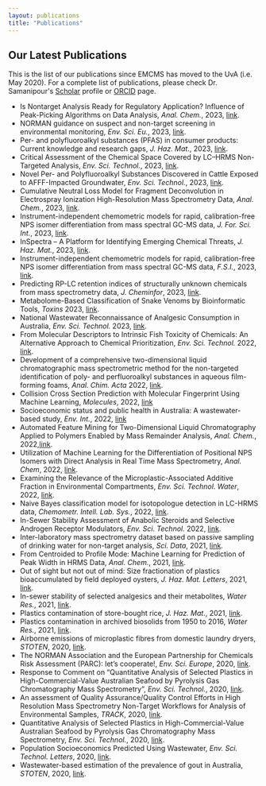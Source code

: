 ```yaml
---
layout: publications
title: "Publications"
---
```


## Our Latest Publications 

This is the list of our publications since EMCMS has moved to the UvA (i.e. May 2020). For a complete list of publications, please check Dr. Samanipour's [Scholar](https://scholar.google.com/citations?user=q91SSooAAAAJ&hl=en) profile or [ORCID](https://orcid.org/0000-0001-8270-6979) page.


* Is Nontarget Analysis Ready for Regulatory Application? Influence of Peak-Picking Algorithms on Data Analysis, *Anal. Chem.*, 2023, [link](https://pubs.acs.org/doi/10.1021/acs.analchem.3c03003).
* NORMAN guidance on suspect and non-target screening in environmental monitoring, *Env. Sci. Eu.*, 2023, [link](https://link.springer.com/article/10.1186/s12302-023-00779-4).
* Per- and polyfluoroalkyl substances (PFAS) in consumer products: Current knowledge and research gaps, *J. Haz. Mat.*, 2023, [link](https://www.sciencedirect.com/science/article/pii/S2666911023000126).
* Critical Assessment of the Chemical Space Covered by LC–HRMS Non-Targeted Analysis, *Env. Sci. Technol.*, 2023, [link](https://pubs.acs.org/doi/10.1021/acs.est.3c03606).
* Novel Per- and Polyfluoroalkyl Substances Discovered in Cattle Exposed to AFFF-Impacted Groundwater, *Env. Sci. Technol.*, 2023, [link](https://pubs.acs.org/doi/10.1021/acs.est.3c03852).
* Cumulative Neutral Loss Model for Fragment Deconvolution in Electrospray Ionization High-Resolution Mass Spectrometry Data, *Anal. Chem.*, 2023, [link](https://pubs.acs.org/doi/10.1021/acs.analchem.3c00896).
* Instrument-independent chemometric models for rapid, calibration-free NPS isomer differentiation from mass spectral GC-MS data, *J. For. Sci. Int.*, 2023, [link](https://www.sciencedirect.com/science/article/pii/S0379073823001007?via%3Dihub). 
* InSpectra – A Platform for Identifying Emerging Chemical Threats, *J. Haz. Mat.*, 2023, [link](https://www.sciencedirect.com/science/article/pii/S0304389423007690).
* Instrument-independent chemometric models for rapid, calibration-free NPS isomer differentiation from mass spectral GC-MS data, *F.S.I.*, 2023, [link](https://www.sciencedirect.com/science/article/pii/S0379073823001007?via%3Dihub).
* Predicting RP-LC retention indices of structurally unknown chemicals from mass spectrometry data, *J. Cheminfor*, 2023, [link](https://jcheminf.biomedcentral.com/articles/10.1186/s13321-023-00699-8).
* Metabolome-Based Classification of Snake Venoms by Bioinformatic Tools, *Toxins* 2023, [link](https://www.mdpi.com/2072-6651/15/2/161). 
* National Wastewater Reconnaissance of Analgesic Consumption in Australia, *Env. Sci. Technol.* 2023, [link](https://pubs.acs.org/doi/10.1021/acs.est.2c06691).
* From Molecular Descriptors to Intrinsic Fish Toxicity of Chemicals: An Alternative Approach to Chemical Prioritization, *Env. Sci. Technol.* 2022, [link](https://pubs.acs.org/doi/10.1021/acs.est.2c07353).
* Development of a comprehensive two-dimensional liquid chromatographic mass spectrometric method for the non-targeted identification of poly- and perfluoroalkyl substances in aqueous film-forming foams, *Anal. Chim. Acta* 2022, [link](https://www.sciencedirect.com/science/article/pii/S000326702201056X?via%3Dihub). 
* Collision Cross Section Prediction with Molecular Fingerprint Using Machine Learning, *Molecules*, 2022, [link](https://www.mdpi.com/1420-3049/27/19/6424)
* Socioeconomic status and public health in Australia: A wastewater-based study, *Env. Int.*, 2022, [link](https://www.sciencedirect.com/science/article/pii/S0160412022003634)
* Automated Feature Mining for Two-Dimensional Liquid Chromatography Applied to Polymers Enabled by Mass Remainder Analysis, *Anal. Chem.*, 2022,[link](https://pubs.acs.org/doi/full/10.1021/acs.analchem.1c05336).
* Utilization of Machine Learning for the Differentiation of Positional NPS Isomers with Direct Analysis in Real Time Mass Spectrometry, *Anal. Chem*, 2022, [link](https://pubs.acs.org/doi/10.1021/acs.analchem.1c04985).
* Examining the Relevance of the Microplastic-Associated Additive Fraction in Environmental Compartments, *Env. Sci. Technol. Water*, 2022, [link](https://pubs.acs.org/doi/10.1021/acsestwater.1c00310).
* Naive Bayes classification model for isotopologue detection in LC-HRMS data, *Chemometr. Intell. Lab. Sys.*, 2022, [link](https://www.sciencedirect.com/science/article/pii/S0169743922000260?via%3Dihub).
* In-Sewer Stability Assessment of Anabolic Steroids and Selective Androgen Receptor Modulators, *Env. Sci. Technol.* 2022, [link](https://pubs.acs.org/doi/10.1021/acs.est.1c03047).
* Inter-laboratory mass spectrometry dataset based on passive sampling of drinking water for non-target analysis, *Sci. Data*, 2021, [link](https://www.nature.com/articles/s41597-021-01002-w).
* From Centroided to Profile Mode: Machine Learning for Prediction of Peak Width in HRMS Data, *Anal. Chem.*, 2021, [link](https://pubs.acs.org/doi/10.1021/acs.analchem.1c03755).
* Out of sight but not out of mind: Size fractionation of plastics bioaccumulated by field deployed oysters, *J. Haz. Mat. Letters*, 2021, [link](https://www.sciencedirect.com/science/article/pii/S2666911021000095?via%3Dihub).
* In-sewer stability of selected analgesics and their metabolites, *Water Res.*, 2021, [link](https://www.sciencedirect.com/science/article/abs/pii/S0043135421008423?via%3Dihub).
* Plastics contamination of store-bought rice, *J. Haz. Mat.*, 2021, [link](https://www.sciencedirect.com/science/article/abs/pii/S0304389421007421).
* Plastics contamination in archived biosolids from 1950 to 2016, *Water Res.*, 2021, [link](https://www.sciencedirect.com/science/article/abs/pii/S0043135421005650?via%3Dihub).
* Airborne emissions of microplastic fibres from domestic laundry dryers, *STOTEN*, 2020, [link](https://www.sciencedirect.com/science/article/abs/pii/S0048969720347045?via%3Dihub).
* The NORMAN Association and the European Partnership for Chemicals Risk Assessment (PARC): let’s cooperate!, *Env. Sci. Europe*, 2020, [link](https://enveurope.springeropen.com/articles/10.1186/s12302-020-00375-w).
* Response to Comment on “Quantitative Analysis of Selected Plastics in High-Commercial-Value Australian Seafood by Pyrolysis Gas Chromatography Mass Spectrometry”, *Env. Sci. Technol.*, 2020, [link](https://pubs.acs.org/doi/10.1021/acs.est.0c07097).
* An assessment of Quality Assurance/Quality Control Efforts in High Resolution Mass Spectrometry Non-Target Workflows for Analysis of Environmental Samples, *TRACK*, 2020, [link](https://www.sciencedirect.com/science/article/pii/S0165993620302922?via%3Dihub).
* Quantitative Analysis of Selected Plastics in High-Commercial-Value Australian Seafood by Pyrolysis Gas Chromatography Mass Spectrometry, *Env. Sci. Technol.*, 2020, [link](https://pubs.acs.org/doi/10.1021/acs.est.0c02337).
* Population Socioeconomics Predicted Using Wastewater, *Env. Sci. Technol. Letters*, 2020, [link](https://pubs.acs.org/doi/10.1021/acs.estlett.0c00392).
* Wastewater-based estimation of the prevalence of gout in Australia, *STOTEN*, 2020, [link](https://www.sciencedirect.com/science/article/abs/pii/S0048969720304356?via%3Dihub).
